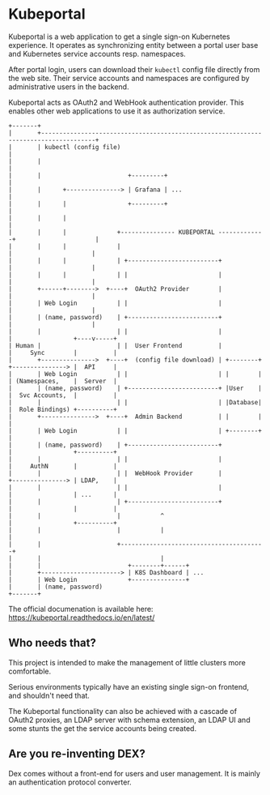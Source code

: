 # Kubeportal

Kubeportal is a web application to get a single sign-on Kubernetes experience. It operates as synchronizing entity between a portal user base and Kubernetes service accounts resp. namespaces.

After portal login, users can download their `kubectl` config file directly from the web site. Their service accounts and namespaces are configured by administrative users in the backend. 

Kubeportal acts as OAuth2 and WebHook authentication provider. This enables other web applications to use it as authorization service.
  

```
+-------+
|       +-------------------------------------------------------------------------------------+
|       | kubectl (config file)                                                               |
|       |                                                                                     |
|       |                        +---------+                                                  |
|       |      +---------------> | Grafana | ...                                              |
|       |      |                 +---------+                                                  |
|       |      |                                                                              |
|       |      |              +--------------- KUBEPORTAL -------------+                      |
|       |      |              |                                        |                      |
|       |      |              | +-------------------------+            |                      |
|       |      |              | |                         |            |                      |
|       +------+-------->  +----+  OAuth2 Provider        |            |                      |
|       | Web Login           | |                         |            |                      |
|       | (name, password)    | +-------------------------+            |                      |
|       |                     | |                         |            |                 +----v-----+
| Human |                     | |  User Frontend          |            |     Sync        |          |
|       +--------------->  +----+  (config file download) | +--------+ +---------------> |  API     |
|       | Web Login           | |                         | |        | | (Namespaces,    |  Server  |
|       | (name, password)    | +-------------------------+ |User    | |  Svc Accounts,  |          |
|       |                     | |                         | |Database| |  Role Bindings) +----------+
|       +--------------->  +----+  Admin Backend          | |        | |
|       | Web Login           | |                         | +--------+ |
|       | (name, password)    | +-------------------------+            |                 +----------+
|       |                     | |                         |            |     AuthN       |          |
|       |                     | |  WebHook Provider       |            +---------------> | LDAP,    |
|       |                     | |                         |            |                 | ...      |
|       |                     | +-------------------------+            |                 |          |
|       |                     |           ^                            |                 +----------+
|       |                     |           |                            |
|       |                     +----------------------------------------+
|       |                                 |           
|       |                        +--------+------+    
|       +----------------------> | K8S Dashboard | ...  
|       | Web Login              +---------------+
|       | (name, password)
+-------+                                  

```
The official documenation is available here: https://kubeportal.readthedocs.io/en/latest/

## Who needs that?

This project is intended to make the management of little clusters more comfortable.

Serious environments typically have an existing single sign-on frontend, and shouldn't need that. 

The Kubeportal functionality can also be achieved with a cascade of OAuth2 proxies, an LDAP server with schema extension, an LDAP UI and some stunts the get the service accounts being created.

## Are you re-inventing DEX?

Dex comes without a front-end for users and user management. It is mainly an authentication protocol converter.

